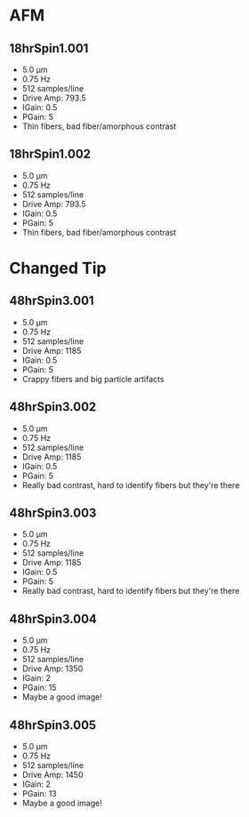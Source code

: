 # AFM
## 18hrSpin1.001
* 5.0 µm
* 0.75 Hz
* 512 samples/line
* Drive Amp: 793.5
* IGain: 0.5
* PGain: 5
* Thin fibers, bad fiber/amorphous contrast

## 18hrSpin1.002
* 5.0 µm
* 0.75 Hz
* 512 samples/line
* Drive Amp: 793.5
* IGain: 0.5
* PGain: 5
* Thin fibers, bad fiber/amorphous contrast

# Changed Tip
## 48hrSpin3.001
* 5.0 µm
* 0.75 Hz
* 512 samples/line
* Drive Amp: 1185
* IGain: 0.5
* PGain: 5
* Crappy fibers and big particle artifacts

## 48hrSpin3.002
* 5.0 µm
* 0.75 Hz
* 512 samples/line
* Drive Amp: 1185
* IGain: 0.5
* PGain: 5
* Really bad contrast, hard to identify fibers but they're there

## 48hrSpin3.003
* 5.0 µm
* 0.75 Hz
* 512 samples/line
* Drive Amp: 1185
* IGain: 0.5
* PGain: 5
* Really bad contrast, hard to identify fibers but they're there

## 48hrSpin3.004
* 5.0 µm
* 0.75 Hz
* 512 samples/line
* Drive Amp: 1350
* IGain: 2
* PGain: 15
* Maybe a good image!

## 48hrSpin3.005
* 5.0 µm
* 0.75 Hz
* 512 samples/line
* Drive Amp: 1450
* IGain: 2
* PGain: 13
* Maybe a good image!
